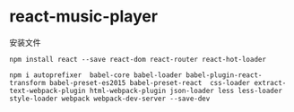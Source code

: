 # react-music-player

安装文件

`npm install react --save react-dom react-router react-hot-loader`

`npm i autoprefixer  babel-core babel-loader babel-plugin-react-transform babel-preset-es2015 babel-preset-react  css-loader extract-text-webpack-plugin html-webpack-plugin json-loader less less-loader style-loader webpack webpack-dev-server --save-dev`